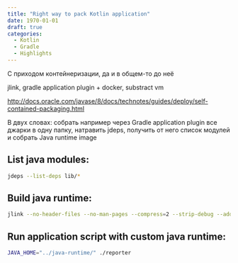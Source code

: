 ```yaml
---
title: "Right way to pack Kotlin application"
date: 1970-01-01
draft: true
categories:
  - Kotlin
  - Gradle
  - Highlights
---
```



С приходом контейнеризации, да и в общем-то до неё 

jlink, gradle application plugin + docker, substract vm

http://docs.oracle.com/javase/8/docs/technotes/guides/deploy/self-contained-packaging.html


В двух словах: собрать например через Gradle application plugin все джарки в одну папку, натравить jdeps, получить от него список модулей и собрать Java runtime image


## List java modules:

```bash
jdeps --list-deps lib/*
```

## Build java runtime:

```bash
jlink --no-header-files --no-man-pages --compress=2 --strip-debug --add-modules java.base,java.logging,java.management,java.naming,java.security.jgss,java.security.sasl --output java-runtime
```

## Run application script with custom java runtime:

```bash
JAVA_HOME="../java-runtime/" ./reporter
```
